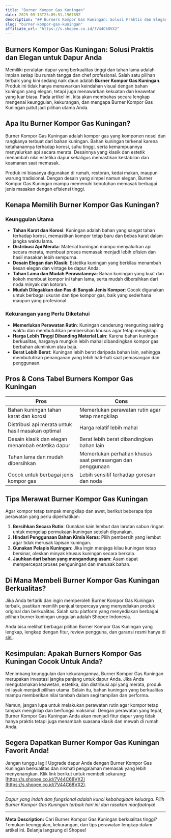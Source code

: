 ```yaml
---
title: "Burner Kompor Gas Kuningan"
date: 2025-09-13T23:09:51.196789Z
description: "## Burners Kompor Gas Kuningan: Solusi Praktis dan Elegan untuk Dapur Anda..."
slug: "burner-kompor-gas-kuningan"
affiliate_url: "https://s.shopee.co.id/7V44C68VX2"
---
```

## Burners Kompor Gas Kuningan: Solusi Praktis dan Elegan untuk Dapur Anda

Memiliki peralatan dapur yang berkualitas tinggi dan tahan lama adalah impian setiap ibu rumah tangga dan chef profesional. Salah satu pilihan terbaik yang kini sedang naik daun adalah **Burner Kompor Gas Kuningan**. Produk ini tidak hanya menawarkan keindahan visual dengan bahan kuningan yang elegan, tetapi juga menawarkan kekuatan dan keawetan yang luar biasa. Pada artikel ini, kita akan membahas secara lengkap mengenai keunggulan, kekurangan, dan mengapa Burner Kompor Gas Kuningan patut jadi pilihan utama Anda.

## Apa Itu Burner Kompor Gas Kuningan?

Burner Kompor Gas Kuningan adalah kompor gas yang komponen nosel dan rangkanya terbuat dari bahan kuningan. Bahan kuningan terkenal karena ketahanannya terhadap korosi, suhu tinggi, serta kemampuannya menyalurkan api secara merata. Desainnya yang klasik dan estetik menambah nilai estetika dapur sekaligus memastikan kestabilan dan keamanan saat memasak.

Produk ini biasanya digunakan di rumah, restoran, kedai makan, maupun warung tradisional. Dengan desain yang simpel namun elegan, Burner Kompor Gas Kuningan mampu memenuhi kebutuhan memasak berbagai jenis masakan dengan efisiensi tinggi.

## Kenapa Memilih Burner Kompor Gas Kuningan?

### Keunggulan Utama

- **Tahan Karat dan Korosi**: Kuningan adalah bahan yang sangat tahan terhadap korosi, memastikan kompor tetap baru dan bebas karat dalam jangka waktu lama.
- **Distribusi Api Merata**: Material kuningan mampu menyalurkan api secara merata, membuat proses memasak menjadi lebih efisien dan hasil masakan lebih sempurna.
- **Desain Elegan dan Klasik**: Estetika kuningan yang berkilau menambah kesan elegan dan vintage ke dapur Anda.
- **Tahan Lama dan Mudah Perawatannya**: Bahan kuningan yang kuat dan kokoh membuat kompor ini tahan lama, serta mudah dibersihkan dari noda minyak dan kotoran.
- **Mudah Dilegakkan dan Pas di Banyak Jenis Kompor**: Cocok digunakan untuk berbagai ukuran dan tipe kompor gas, baik yang sederhana maupun yang profesional.

### Kekurangan yang Perlu Diketahui

- **Memerlukan Perawatan Rutin**: Kuningan cenderung menguning seiring waktu dan membutuhkan pembersihan khusus agar tetap mengkilap.
- **Harga Lebih Tinggi Dibanding Material Lain**: Karena bahan kuningan berkualitas, harganya mungkin lebih mahal dibandingkan kompor gas berbahan aluminium atau baja.
- **Berat Lebih Berat**: Kuningan lebih berat daripada bahan lain, sehingga membutuhkan penanganan yang lebih hati-hati saat pemasangan dan penggunaan.

## Pros & Cons Tabel Burners Kompor Gas Kuningan

| **Pros** | **Cons** |
|------------|------------|
| Bahan kuningan tahan karat dan korosi | Memerlukan perawatan rutin agar tetap mengkilap |
| Distribusi api merata untuk hasil masakan optimal | Harga relatif lebih mahal |
| Desain klasik dan elegan menambah estetika dapur | Berat lebih berat dibandingkan bahan lain |
| Tahan lama dan mudah dibersihkan | Memerlukan perhatian khusus saat pemasangan dan penggunaan |
| Cocok untuk berbagai jenis kompor gas | Lebih sensitif terhadap goresan dan noda |

## Tips Merawat Burner Kompor Gas Kuningan

Agar kompor tetap tampak mengkilap dan awet, berikut beberapa tips perawatan yang perlu diperhatikan:

1. **Bersihkan Secara Rutin**: Gunakan kain lembut dan larutan sabun ringan untuk mengelap permukaan kuningan setelah digunakan.
2. **Hindari Penggunaan Bahan Kimia Keras**: Pilih pembersih yang lembut agar tidak merusak lapisan kuningan.
3. **Gunakan Pelapis Kuningan**: Jika ingin menjaga kilau kuningan tetap bersinar, oleskan minyak khusus kuningan secara berkala.
4. **Jauhkan dari bahan yang mengandung asam**: Asam dapat mempercepat proses penguningan dan merusak bahan.

## Di Mana Membeli Burner Kompor Gas Kuningan Berkualitas?

Jika Anda tertarik dan ingin memperoleh Burner Kompor Gas Kuningan terbaik, pastikan memilih penjual terpercaya yang menyediakan produk original dan berkualitas. Salah satu platform yang menyediakan berbagai pilihan burner kuningan unggulan adalah Shopee Indonesia.

Anda bisa melihat berbagai pilihan Burner Kompor Gas Kuningan yang lengkap, lengkap dengan fitur, review pengguna, dan garansi resmi hanya di [sini](https://s.shopee.co.id/7V44C68VX2).

## Kesimpulan: Apakah Burners Kompor Gas Kuningan Cocok Untuk Anda?

Menimbang keunggulan dan kekurangannya, Burner Kompor Gas Kuningan merupakan investasi jangka panjang untuk dapur Anda. Jika Anda mengutamakan keawetan, estetika, dan distribusi api yang merata, produk ini layak menjadi pilihan utama. Selain itu, bahan kuningan yang berkualitas mampu memberikan nilai tambah dalam segi tampilan dan performa.

Namun, jangan lupa untuk melakukan perawatan rutin agar kompor tetap tampak mengkilap dan berfungsi maksimal. Dengan perawatan yang tepat, Burner Kompor Gas Kuningan Anda akan menjadi fitur dapur yang tidak hanya praktis tetapi juga menambah suasana klasik dan mewah di rumah Anda.

## Segera Dapatkan Burner Kompor Gas Kuningan Favorit Anda!

Jangan tunggu lagi! Upgrade dapur Anda dengan Burner Kompor Gas Kuningan berkualitas dan nikmati pengalaman memasak yang lebih menyenangkan. Klik link berikut untuk membeli sekarang: [https://s.shopee.co.id/7V44C68VX2](https://s.shopee.co.id/7V44C68VX2).

---

*Dapur yang indah dan fungsional adalah kunci kebahagiaan keluarga. Pilih Burner Kompor Gas Kuningan terbaik hari ini dan rasakan manfaatnya!*

---

**Meta Description:** Cari Burner Kompor Gas Kuningan berkualitas tinggi? Temukan keunggulan, kekurangan, dan tips perawatan lengkap dalam artikel ini. Belanja langsung di Shopee!